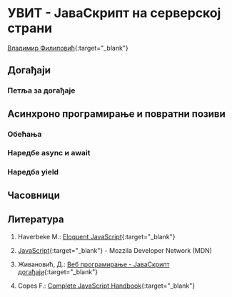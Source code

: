 
# УВИТ - ЈаваСкрипт на серверској страни

[Владимир Филиповић](https://vladofilipovic.github.io/index-cy.html){:target="_blank"}

## Догађаји

### Петља за догађаје

## Асинхроно програмирање и повратни позиви

### Обећања

### Наредбе async и await

### Наредбa yield

## Часовници

## Литература

1. Haverbeke M.: [Eloquent JavaScript](https://eloquentjavascript.net/){:target="_blank"}

1. [JavaScript](https://developer.mozilla.org/en-US/docs/Web/JavaScript){:target="_blank"} - Mozzila Developer Network (MDN)

1. Живановић, Д.: [Веб програмирање - ЈаваСкрипт догађаји](https://www.webprogramiranje.org/dogadjaji-u-javascript-u/){:target="_blank"}

1. Copes F.: [Complete JavaScript Handbook](https://medium.freecodecamp.org/the-complete-javascript-handbook-f26b2c71719c){:target="_blank"}
